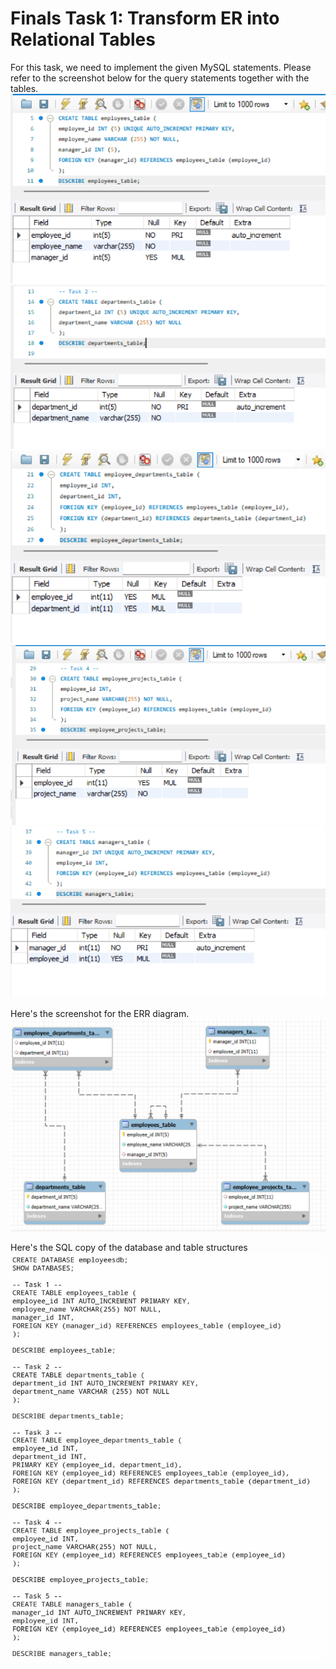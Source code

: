 # Finals Task 1: Transform ER into Relational Tables
For this task, we need to implement the given MySQL statements. Please refer to the screenshot below for the query statements together with the tables.
![Sample Output](images/task1.png)
![Sample Output](images/task2.png)
![Sample Output](images/task3.png)
![Sample Output](images/task4.png)
![Sample Output](images/task5.png)

Here's the screenshot for the ERR diagram.
![Sample Output](images/diagram.png)

Here's the SQL copy of the database and table structures
![Sample Output](images/SQLcode.jpg)

